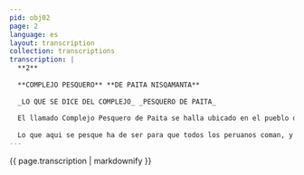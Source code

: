 ```yaml
---
pid: obj02
page: 2
language: es
layout: transcription
collection: transcriptions
transcription: |
  **2**
  
  **COMPLEJO PESQUERO** **DE PAITA NISQAMANTA**
  
  _LO QUE SE DICE DEL COMPLEJO_ _PESQUERO DE PAITA_
  
  El llamado Complejo Pesquero de Paita se halla ubicado en el pueblo de Paita, en el norte del país, junto al gran ocano. Alli el Gobierno Revolucionario, con bastante dinero ha levantado un centro de trabajo. En ese pueblo no existia trabajo bastante, y sus habitantes vivian tristes, sin comer bien. Para encontrar sustento, pescaban en el mar, en pequeñas cmbarcaciones, acechados por la muerte. En cambio ahora, con este denominado Complejo Pcsquero, habrá trabajo para todos, desde ahora, tendrán buen trabajo, vivirán mejor. Aqui se ha de pescar en forma abundante, toda clase de pescados, estos pescados se llaman bonito, jurel, merluza, caballa, atun, barrilete, toyo, congrio, ayanque, coco, cabrilla, peje blanco, pez espada, liza, cojinova corvina, guitarra, sierra, lenguado, angelote, pampano, raya, bereche, mariscos, toda clase de pescados hay para pescar alli, por eso todos dicen aqui está el mar más rico del mundo.
  
  Lo que aqui se pesque ha de ser para que todos los peruanos coman, y los demás enviaremos a otros países. Ahora, en este tiempo que el hambre se expande por todo el mundo, que los alimentos escasean, que no alcanza la papa, el maiz, el trigo, la carne, nosotros tenemos bastante pescado, que es bueno para comer. El Complejo Pesquero de Palta es grande y dificil, con bastante dinero se ha hecho. Solamente con dinero peruano, ningun país extranjero ha puesto ni un poquito. Los ricos de otros países no han entrado con su dinero alli Todo ha sido hecho por peruanos, trabajadores, tecnicos, ingenieros, todos han sido peruanos. Fl pescado es muy bueno como alimento, inclusive superior a la carne. Para vivir sanos y para crecer sanos es necesario comer pescado. para que todos los peruanos comamos pescado se ha hecho este gran Complejo Pesquero de Paita. Desde Paita, el pescado ha de llegar a todos los pueblos de Peru, sea en avión, sea en carro, dentro de hielo ha de llegar. Una vez que en todo el país haya satisfecho las necesidades de los hombres, el excedente, en forma de conservas enlatadas, a través del mar enviaremos a países lejanos, a otros pueblos, alli se vendera, entonces nuestro país recibira dinero. El dia que se inauguró el Complejo Pesquero de Paita, fueron hasta alli 8 ministros, encabezados por el Ministro Francisco Morales Bermúdez, quien llevaba la representación del Presidente de la República General Juan Velasco Alvarado. El Ministro Morales Bermúdez, al inaugurar el Complejo dijo: "Esta gran obra hemos levantado para nuestro país, para todo el país, nuestro mar es un mar muy rico, donde se encuentra una gran variedad de peces. Desde hoy, toda la riqueza de nuestro mar se quedará para nosotros. Desde ahora ya no vendrán a saquear nuestra riqueza marina los imperialistas, ellos ya no se llevarán nuestra riqueza. Desde hoy trabajando, tendremos para enviar a otros países buena comida". Este Complejo Pesquero de Paita, se ha hecho con bastante dinero, ha costado tres mil doscientos setentin millones de soles, aqui tendrán trabajo tres mil quinientas personas, a ellos se les dará casa. Existe también un gran edificio que servirá de alojamiento para los visitantes. Este Complejo Pesquero de Paita, ha empezado a trabajar el dia 21 de mayo de 1975. Es dia el pueblo de Paita, como un solo hombre levantó su voz diciendo Viva el General Juan Velaco Alvarado Viva la Revolución Este Complejo Pesquero de Paita, no es para el pueblo de Paita unicamente, es para todos los pueblos del Perú. Ya hemos hablado que alli se pescará toda clase de peces, y lo que alli se pesque todos los hombres podremos comprar. En todos los pueblos se venderá. Por eso con alegria miramos el Complejo Pesquero de Paita, por eso para que todos los hombres del Perú lo reciban con negocio nosotros escribimos esto.
---
```


{{ page.transcription | markdownify }}
